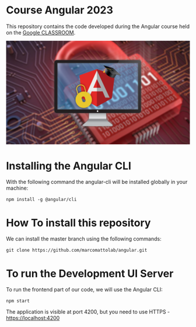 # Course Angular 2023

This repository contains the code developed during the Angular course held on the [Google CLASSROOM](https://classroom.google.com/c/NjEwNzU1NzY5Mjg1?cjc=b7prsoy).

![Angular Course](https://github.com/marcomattolab/angular/blob/main/angular-course.png)


# Installing the Angular CLI

With the following command the angular-cli will be installed globally in your machine:

    npm install -g @angular/cli 

# How To install this repository

We can install the master branch using the following commands:

    git clone https://github.com/marcomattolab/angular.git
    
# To run the Development UI Server

To run the frontend part of our code, we will use the Angular CLI:

    npm start 

The application is visible at port 4200, but you need to use HTTPS - [https://localhost:4200](https://localhost:4200)
